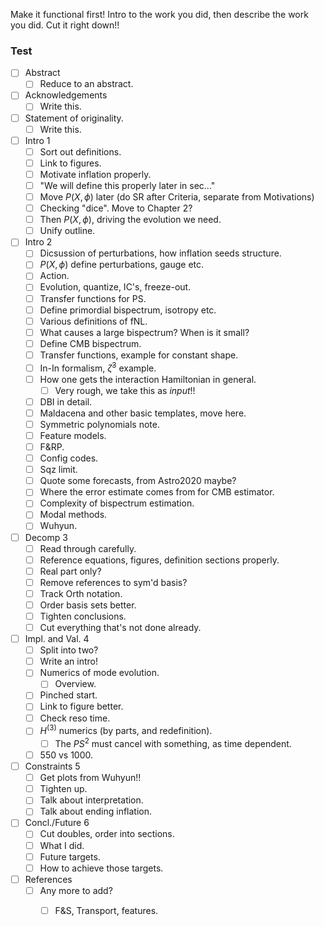 Make it functional first! Intro to the work you did, then
describe the work you did.
Cut it right down!!

### Test
 - [ ] Abstract
    - [ ] Reduce to an abstract.
 - [ ] Acknowledgements
    - [ ] Write this.
 - [ ] Statement of originality.
    - [ ] Write this.
 - [ ] Intro 1
    - [ ] Sort out definitions.
    - [ ] Link to figures.
    - [ ] Motivate inflation properly.
    - [ ] "We will define this properly later in sec..."
    - [ ] Move $P(X,\phi)$ later (do SR after Criteria, separate from Motivations)
    - [ ] Checking "dice". Move to Chapter 2?
    - [ ] Then $P(X,\phi)$, driving the evolution we need.
    - [ ] Unify outline.
 - [ ] Intro 2
    - [ ] Dicsussion of perturbations, how inflation seeds structure.
    - [ ] $P(X, \phi)$ define perturbations, gauge etc.
    - [ ] Action.
    - [ ] Evolution, quantize, IC's, freeze-out.
    - [ ] Transfer functions for PS.
    - [ ] Define primordial bispectrum, isotropy etc.
    - [ ] Various definitions of fNL.
    - [ ] What causes a large bispectrum? When is it small?
    - [ ] Define CMB bispectrum.
    - [ ] Transfer functions, example for constant shape.
    - [ ] In-In formalism, $\dot{\zeta}^3$ example.
    - [ ] How one gets the interaction Hamiltonian in general.
        - [ ] Very rough, we take this as *input*!!
    - [ ] DBI in detail.
    - [ ] Maldacena and other basic templates, move here.
    - [ ] Symmetric polynomials note.
    - [ ] Feature models.
    - [ ] F&RP.
    - [ ] Config codes.
    - [ ] Sqz limit.
    - [ ] Quote some forecasts, from Astro2020 maybe?
    - [ ] Where the error estimate comes from for CMB estimator.
    - [ ] Complexity of bispectrum estimation.
    - [ ] Modal methods.
    - [ ] Wuhyun.
 - [ ] Decomp 3
    - [ ] Read through carefully.
    - [ ] Reference equations, figures, definition sections properly.
    - [ ] Real part only?
    - [ ] Remove references to sym'd basis?
    - [ ] Track Orth notation.
    - [ ] Order basis sets better.
    - [ ] Tighten conclusions.
    - [ ] Cut everything that's not done already.
 - [ ] Impl. and Val. 4
    - [ ] Split into two?
    - [ ] Write an intro!
    - [ ] Numerics of mode evolution.
        - [ ] Overview.
    - [ ] Pinched start.
    - [ ] Link to figure better.
    - [ ] Check reso time.
    - [ ] $H^{(3)}$ numerics (by parts, and redefinition).
        - [ ] The $PS^2$ must cancel with something, as time dependent.
    - [ ] $550$ vs $1000$.
 - [ ] Constraints 5
    - [ ] Get plots from Wuhyun!!
    - [ ] Tighten up.
    - [ ] Talk about interpretation.
    - [ ] Talk about ending inflation.
 - [ ] Concl./Future 6
    - [ ] Cut doubles, order into sections.
    - [ ] What I did.
    - [ ] Future targets.
    - [ ] How to achieve those targets.
 - [ ] References
    - [ ] Any more to add?
        - [ ] F&S, Transport, features.







